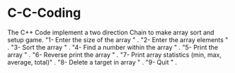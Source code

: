 # C-C-Coding
The C++ Code implement a two direction Chain to make array sort and setup game. 
"1- Enter the size of the array                      " .
"2- Enter the array elements                         " .
"3- Sort the array                                   " .
"4- Find a number within the array                   " .
"5- Print the array                                  " .
"6- Reverse print the array                          " .
"7- Print array statistics (min, max, average, total)" .
"8- Delete a target in array                         " .
"9- Quit                                             " .
